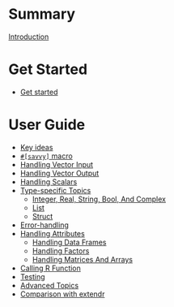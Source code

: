 # Summary

[Introduction](./00_intro.md)

# Get Started

- [Get started](./01_get_started.md)

# User Guide

- [Key ideas](./02_key_ideas.md)
- [`#[savvy]` macro](./03_savvy_macro.md)
- [Handling Vector Input](./04_input.md)
- [Handling Vector Output](./05_output.md)
- [Handling Scalars](./06_scalar.md)
- [Type-specific Topics]()
    - [Integer, Real, String, Bool, And Complex](./08_atomic_types.md)
    - [List](./09_list.md)
    - [Struct](./10_struct.md)
- [Error-handling](./11_error.md)
- [Handling Attributes](./12_attributes.md)
    - [Handling Data Frames](./13_data_frames.md)
    - [Handling Factors](./14_factor.md)
    - [Handling Matrices And Arrays](./15_matrix.md)
- [Calling R Function]()
- [Testing]()
- [Advanced Topics](./advanced_topics.md)
- [Comparison with extendr](./extendr.md)
